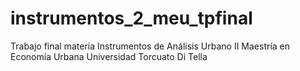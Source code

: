 # instrumentos_2_meu_tpfinal

Trabajo final materia Instrumentos de Análisis Urbano II
Maestría en Economía Urbana
Universidad Torcuato Di Tella
